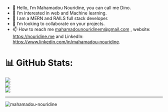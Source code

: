 - 👋 Hello, I’m Mahamadou Nouridine, you can call me Dino.
- 👀 I’m interested in web and Machine learning.
- 🌱 I am a MERN and RAILS full stack developer.
- 💞️ I’m looking to collaborate on your projects.
- 📫 How to reach me mahamadounouridinem@gmail.com , website: https://nouridine.me and LinkedIn: https://www.linkedin.com/in/mahamadou-nouridine.
<!---
Mahamadou-Nouridine/Mahamadou-Nouridine is a ✨ special ✨ repository because its `README.md` (this file) appears on your GitHub profile.
You can click the Preview link to take a look at your changes.
--->
# 📊 GitHub Stats:
![](https://github-readme-stats.vercel.app/api?username=mahamadou-nouridine&theme=tokyonight&hide_border=true&include_all_commits=true&count_private=true)<br/>
![](https://github-readme-streak-stats.herokuapp.com/?user=Mahamadou-Nouridine&theme=tokyonight&hide_border=false)<br/>
![](https://github-readme-stats.vercel.app/api/top-langs/?username=Mahamadou-Nouridine&theme=tokyonight&hide_border=true&include_all_commits=true&count_private=true&layout=compact)

---

<p align="left"> <img src="https://komarev.com/ghpvc/?username=mahamadou-nouridine&label=Profile%20views&color=0e75b6&style=flat" alt="mahamadou-nouridine" /> </p>

<!-- Proudly created with GPRM ( https://gprm.itsvg.in ) -->
